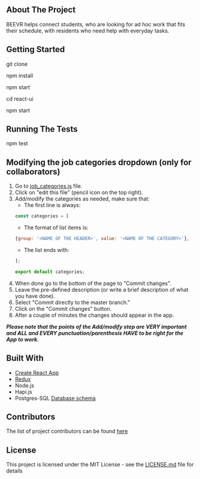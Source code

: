 ## About The Project

BEEVR helps connect students, who are looking for ad hoc work that fits their schedule, with residents who need help with everyday tasks.

## Getting Started

git clone

npm install

npm start

cd react-ui

npm start


## Running The Tests

npm test

## Modifying the job categories dropdown (only for collaborators)
1. Go to [job_categories.js](https://github.com/majakudlicka/beevr/blob/master/react-ui/src/constants/job_categories.js) file.
1. Click on "edit this file" (pencil icon on the top right).
1. Add/modify the categories as needed, make sure that:
    * The first line is always:
    ```js
    const categories = [
    ```
    * The format of list items is:
    ```js
    {group: '<NAME OF THE HEADER>', value: '<NAME OF THE CATEGORY>'},
    ```
    * The list ends with:
    ```js
    ];
    
    export default categories;
    ``` 
1. When done go to the bottom of the page to "Commit changes".
1. Leave the pre-defined description (or write a brief description of what you have done).
1. Select "Commit directly to the master branch."
1. Click on the "Commit changes" button.
1. After a couple of minutes the changes should appear in the app.

___Please note that the points of the Add/modify step are VERY important and ALL and EVERY punctuation/parenthesis HAVE to be right for the App to work.___

## Built With

* [Create React App](https://github.com/facebookincubator/create-react-app)
* [Redux](http://redux.js.org/)
* Node.js
* Hapi.js
* Postgres-SQL [Database schema](https://app.quickdatabasediagrams.com/#/schema/9klWQjlbdUC-GABVZxLzPg)


## Contributors

The list of project contributors can be found [here](https://github.com/majakudlicka/beevr/graphs/contributors)

## License

 This project is licensed under the MIT License - see the [LICENSE.md](LICENSE.md) file for details

